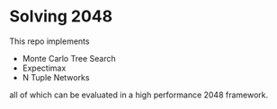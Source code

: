 # Solving 2048

This repo implements

- Monte Carlo Tree Search
- Expectimax
- N Tuple Networks

all of which can be evaluated in a high performance 2048 framework.
